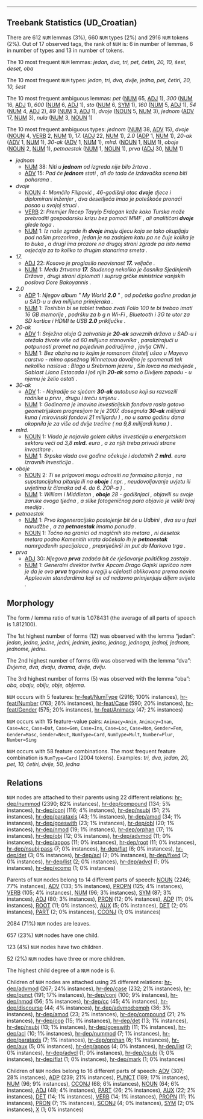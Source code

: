 

--------------------------------------------------------------------------------

## Treebank Statistics (UD_Croatian)

There are 612 `NUM` lemmas (3%), 660 `NUM` types (2%) and 2916 `NUM` tokens (2%).
Out of 17 observed tags, the rank of `NUM` is: 6 in number of lemmas, 6 in number of types and 13 in number of tokens.

The 10 most frequent `NUM` lemmas: <em>jedan, dva, tri, pet, četiri, 20, 10, šest, deset, oba</em>

The 10 most frequent `NUM` types:  <em>jedan, tri, dva, dvije, jedna, pet, četiri, 20, 10, šest</em>

The 10 most frequent ambiguous lemmas: <em>pet</em> ([NUM]() 65, [ADJ]() 1), <em>300</em> ([NUM]() 16, [ADJ]() 1), <em>600</em> ([NUM]() 6, [ADJ]() 1), <em>sto</em> ([NUM]() 6, [SYM]() 1), <em>160</em> ([NUM]() 5, [ADJ]() 1), <em>54</em> ([NUM]() 4, [ADJ]() 2), <em>89</em> ([NUM]() 3, [ADJ]() 1), <em>dvoje</em> ([NOUN]() 5, [NUM]() 3), <em>jednom</em> ([ADV]() 17, [NUM]() 3), <em>nula</em> ([NUM]() 3, [NOUN]() 1)

The 10 most frequent ambiguous types:  <em>jednom</em> ([NUM]() 38, [ADV]() 15), <em>dvoje</em> ([NOUN]() 4, [VERB]() 2, [NUM]() 1), <em>17.</em> ([ADJ]() 22, [NUM]() 1), <em>2.0</em> ([ADP]() 1, [NUM]() 1), <em>20-ak</em> ([ADV]() 1, [NUM]() 1), <em>30-ak</em> ([ADV]() 1, [NUM]() 1), <em>mlrd.</em> ([NOUN]() 1, [NUM]() 1), <em>oboje</em> ([NOUN]() 2, [NUM]() 1), <em>petnaestak</em> ([NUM]() 1, [NOUN]() 1), <em>prva</em> ([ADJ]() 30, [NUM]() 1)


* <em>jednom</em>
  * [NUM]() 38: <em>Niti u <b>jednom</b> od izgreda nije bilo žrtava .</em>
  * [ADV]() 15: <em>Pad će <b>jednom</b> stati , ali do tada će izdavačka scena biti poharana .</em>
* <em>dvoje</em>
  * [NOUN]() 4: <em>Momčilo Filipović , 46-godišnji otac <b>dvoje</b> djece i diplomirani inženjer , dva desetljeća imao je poteškoće pronaći posao u svojoj struci .</em>
  * [VERB]() 2: <em>Premijer Recep Tayyip Erdogan kaže kako Turska može prebroditi gospodarsku krizu bez pomoći MMF , ali analitičari <b>dvoje</b> glede toga .</em>
  * [NUM]() 1: <em>Iz naše zgrade ih <b>dvoje</b> imaju djecu koja se tako okupljaju pod našim prozorima , jedan je na zadnjem katu pa ne čuje kolika je to buka , a drugi ima prozore na drugoj strani zgrade pa isto nema osjećaja za to koliko to drugim stanarima smeta .</em>
* <em>17.</em>
  * [ADJ]() 22: <em>Kosovo je proglasilo neovisnost <b>17.</b> veljače .</em>
  * [NUM]() 1: <em>Među žrtvama <b>17.</b> Studenog nekoliko je časnika Sjedinjenih Država , drugi strani diplomati i suprug grčke ministrice vanjskih poslova Dore Bakoyannis .</em>
* <em>2.0</em>
  * [ADP]() 1: <em>Njegov album " My World <b>2.0</b> " , od početka godine prodan je u SAD-u u dva milijuna primjeraka .</em>
  * [NUM]() 1: <em>Toshibin bi se tablet trebao zvati Folio 100 te bi trebao imati 16 GB memorije , podršku za b g n Wi-Fi , Bluetooth i 3G te utor za SD kartice i HDMI te USB <b>2.0</b> priključke .</em>
* <em>20-ak</em>
  * [ADV]() 1: <em>Snježna oluja Q zahvatila je <b>20-ak</b> saveznih država u SAD-u i otežala živote više od 60 milijuna stanovnika , paralizirajući u potpunosti promet na pojedinim područjima , javlja CNN .</em>
  * [NUM]() 1: <em>Bez obzira na to kojim je romanom čitatelj ušao u Mayevo carstvo - mimo opsežnog Winnetoua dovoljno je spomenuti tek nekoliko naslova : Blago u Srebrnom jezeru , Sin lovca na medvjede , Sablast Llana Estacada i još njih <b>20-ak</b> samo o Divljem zapadu - u njemu je želio ostati .</em>
* <em>30-ak</em>
  * [ADV]() 1: <em>- Najradije se sjećam <b>30-ak</b> autobusa koji su razvozili radnike u prvu , drugu i treću smjenu .</em>
  * [NUM]() 1: <em>Godinama je imovina investicijskih fondova rasla gotovo geometrijskom progresijom te je 2007. dosegnula <b>30-ak</b> milijardi kuna ( mirovinski fondovi 21 milijardu ) , no u samo godinu dana okopnila je za više od dvije trećine ( na 9,8 milijardi kuna ) .</em>
* <em>mlrd.</em>
  * [NOUN]() 1: <em>Vlada je najavila golem ciklus investicija u energetskom sektoru veći od 3,8 <b>mlrd.</b> eura , a za njih treba privući strane investitore .</em>
  * [NUM]() 1: <em>Srpska vlada ove godine očekuje i dodatnih 2 <b>mlrd.</b> eura izravnih investicija .</em>
* <em>oboje</em>
  * [NOUN]() 2: <em>Ti se prigovori mogu odnositi na formalna pitanja , na supstancijalna pitanja ili na <b>oboje</b> ( npr. , neudovoljavanje uvjetu ili uvjetima iz članaka od 4. do 6. ZOP-a ) .</em>
  * [NUM]() 1: <em>William i Middleton , <b>oboje</b> 28 - godišnjaci , objavili su svoje zaruke ovoga tjedna , a slike fotogeničnog para objavio je veliki broj medija .</em>
* <em>petnaestak</em>
  * [NUM]() 1: <em>Prvo kogeneracijsko postojenje bit će u Udbini , dva su u fazi narudžbe , a za <b>petnaestak</b> imamo ponuda .</em>
  * [NOUN]() 1: <em>Točno na granici od magičnih sto metara , ni desetak metara podno Kamenitih vrata dočekalo ih je <b>petnaestak</b> namrgođenih specijalaca , prepriječivši im put do Markova trga .</em>
* <em>prva</em>
  * [ADJ]() 30: <em>Njegova <b>prva</b> zadaća bit će rješavanje političkog zastoja .</em>
  * [NUM]() 1: <em>Generalni direktor tvrtke Apcom Drago Gajski ispričao nam je da je ovo <b>prva</b> trgovina u regiji u cijelosti oblikovana prema novim Appleovim standardima koji se od nedavno primjenjuju diljem svijeta .</em>

## Morphology

The form / lemma ratio of `NUM` is 1.078431 (the average of all parts of speech is 1.812100).

The 1st highest number of forms (12) was observed with the lemma “jedan”: <em>jedan, jedna, jedne, jedni, jednim, jedno, jednog, jednoga, jednoj, jednom, jednome, jednu</em>.

The 2nd highest number of forms (6) was observed with the lemma “dva”: <em>Dvjema, dva, dvaju, dvama, dvije, dviju</em>.

The 3rd highest number of forms (5) was observed with the lemma “oba”: <em>oba, obaju, obiju, obje, objema</em>.

`NUM` occurs with 5 features: [hr-feat/NumType]() (2916; 100% instances), [hr-feat/Number]() (763; 26% instances), [hr-feat/Case]() (590; 20% instances), [hr-feat/Gender]() (575; 20% instances), [hr-feat/Animacy]() (47; 2% instances)

`NUM` occurs with 15 feature-value pairs: `Animacy=Anim`, `Animacy=Inan`, `Case=Acc`, `Case=Dat`, `Case=Gen`, `Case=Ins`, `Case=Loc`, `Case=Nom`, `Gender=Fem`, `Gender=Masc`, `Gender=Neut`, `NumType=Card`, `NumType=Mult`, `Number=Plur`, `Number=Sing`

`NUM` occurs with 58 feature combinations.
The most frequent feature combination is `NumType=Card` (2004 tokens).
Examples: <em>tri, dva, jedan, 20, pet, 10, četiri, dvije, 50, jedna</em>


## Relations

`NUM` nodes are attached to their parents using 22 different relations: [hr-dep/nummod]() (2390; 82% instances), [hr-dep/compound]() (134; 5% instances), [hr-dep/conj]() (116; 4% instances), [hr-dep/nsubj]() (51; 2% instances), [hr-dep/parataxis]() (43; 1% instances), [hr-dep/amod]() (34; 1% instances), [hr-dep/goeswith]() (23; 1% instances), [hr-dep/obl]() (20; 1% instances), [hr-dep/nmod]() (19; 1% instances), [hr-dep/orphan]() (17; 1% instances), [hr-dep/obj]() (12; 0% instances), [hr-dep/advmod]() (11; 0% instances), [hr-dep/appos]() (11; 0% instances), [hr-dep/root]() (11; 0% instances), [hr-dep/nsubj:pass]() (7; 0% instances), [hr-dep/flat]() (6; 0% instances), [hr-dep/det]() (3; 0% instances), [hr-dep/acl]() (2; 0% instances), [hr-dep/fixed]() (2; 0% instances), [hr-dep/list]() (2; 0% instances), [hr-dep/advcl]() (1; 0% instances), [hr-dep/xcomp]() (1; 0% instances)

Parents of `NUM` nodes belong to 14 different parts of speech: [NOUN]() (2246; 77% instances), [ADV]() (133; 5% instances), [PROPN]() (125; 4% instances), [VERB]() (105; 4% instances), [NUM]() (96; 3% instances), [SYM]() (87; 3% instances), [ADJ]() (80; 3% instances), [PRON]() (12; 0% instances), [ADP]() (11; 0% instances), [ROOT]() (11; 0% instances), [AUX]() (5; 0% instances), [DET]() (2; 0% instances), [PART]() (2; 0% instances), [CCONJ]() (1; 0% instances)

2084 (71%) `NUM` nodes are leaves.

657 (23%) `NUM` nodes have one child.

123 (4%) `NUM` nodes have two children.

52 (2%) `NUM` nodes have three or more children.

The highest child degree of a `NUM` node is 6.

Children of `NUM` nodes are attached using 25 different relations: [hr-dep/advmod]() (267; 24% instances), [hr-dep/case]() (232; 21% instances), [hr-dep/punct]() (191; 17% instances), [hr-dep/conj]() (100; 9% instances), [hr-dep/nmod]() (56; 5% instances), [hr-dep/cc]() (45; 4% instances), [hr-dep/discourse]() (44; 4% instances), [hr-dep/advmod:emph]() (36; 3% instances), [hr-dep/amod]() (23; 2% instances), [hr-dep/compound]() (21; 2% instances), [hr-dep/cop]() (15; 1% instances), [hr-dep/det]() (13; 1% instances), [hr-dep/nsubj]() (13; 1% instances), [hr-dep/goeswith]() (11; 1% instances), [hr-dep/acl]() (10; 1% instances), [hr-dep/nummod]() (7; 1% instances), [hr-dep/parataxis]() (7; 1% instances), [hr-dep/orphan]() (6; 1% instances), [hr-dep/aux]() (5; 0% instances), [hr-dep/appos]() (4; 0% instances), [hr-dep/list]() (2; 0% instances), [hr-dep/advcl]() (1; 0% instances), [hr-dep/csubj]() (1; 0% instances), [hr-dep/flat]() (1; 0% instances), [hr-dep/mark]() (1; 0% instances)

Children of `NUM` nodes belong to 16 different parts of speech: [ADV]() (307; 28% instances), [ADP]() (239; 21% instances), [PUNCT]() (189; 17% instances), [NUM]() (96; 9% instances), [CCONJ]() (68; 6% instances), [NOUN]() (64; 6% instances), [ADJ]() (48; 4% instances), [PART]() (26; 2% instances), [AUX]() (22; 2% instances), [DET]() (14; 1% instances), [VERB]() (14; 1% instances), [PROPN]() (11; 1% instances), [PRON]() (7; 1% instances), [SCONJ]() (4; 0% instances), [SYM]() (2; 0% instances), [X]() (1; 0% instances)

